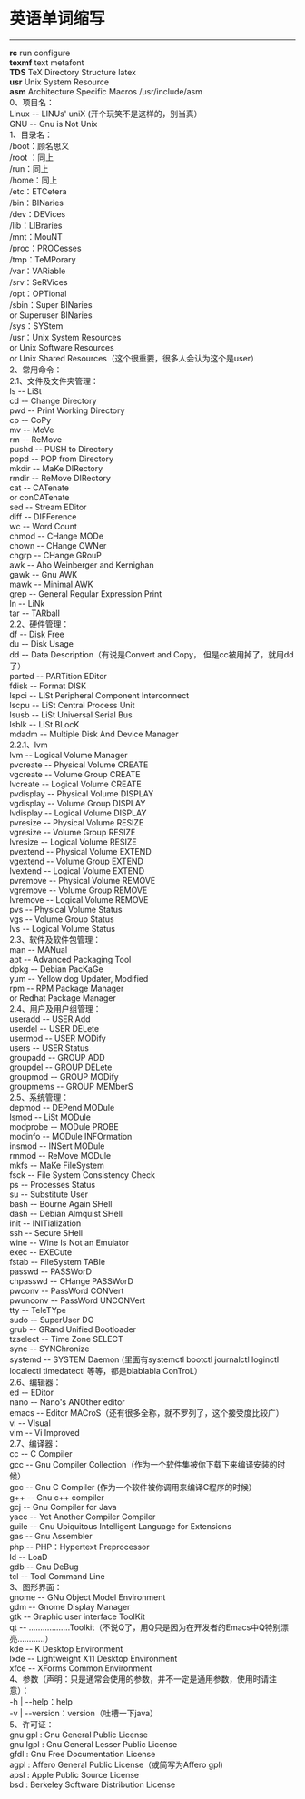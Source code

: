 
# 英语单词缩写  

********  
**rc** run configure  
**texmf** text metafont  
**TDS**  TeX Directory Structure  latex  
**usr** Unix System Resource  
**asm** Architecture Specific Macros  /usr/include/asm  
0、项目名：  
Linux -- LINUs' uniX (开个玩笑不是这样的，别当真）  
GNU -- Gnu is Not Unix  
1、目录名：  
/boot：顾名思义  
/root ：同上  
/run：同上  
/home：同上  
/etc：ETCetera  
/bin：BINaries  
/dev：DEVices  
/lib：LIBraries  
/mnt：MouNT  
/proc：PROCesses  
/tmp：TeMPorary  
/var：VARiable  
/srv：SeRVices  
/opt：OPTional  
/sbin：Super BINaries  
or Superuser BINaries  
/sys：SYStem  
/usr：Unix System Resources  
or Unix Software Resources  
or Unix Shared Resources（这个很重要，很多人会认为这个是user）  
2、常用命令：  
2.1、文件及文件夹管理：  
ls -- LiSt  
cd -- Change Directory  
pwd -- Print Working Directory  
cp -- CoPy  
mv -- MoVe  
rm -- ReMove  
pushd -- PUSH to Directory  
popd -- POP from Directory  
mkdir -- MaKe DIRectory  
rmdir -- ReMove DIRectory  
cat -- CATenate  
or conCATenate  
sed -- Stream EDitor  
diff -- DIFFerence  
wc -- Word Count  
chmod -- CHange MODe  
chown -- CHange OWNer  
chgrp -- CHange GRouP  
awk -- Aho Weinberger and Kernighan  
gawk -- Gnu AWK  
mawk -- Minimal AWK  
grep -- General Regular Expression Print  
ln -- LiNk  
tar -- TARball  
2.2、硬件管理：  
df -- Disk Free  
du -- Disk Usage  
dd -- Data Description（有说是Convert and Copy， 但是cc被用掉了，就用dd了）  
parted -- PARTition EDitor  
fdisk -- Format DISK  
lspci -- LiSt Peripheral Component Interconnect  
lscpu -- LiSt Central Process Unit  
lsusb -- LiSt Universal Serial Bus  
lsblk -- LiSt BLocK  
mdadm -- Multiple Disk And Device Manager  
2.2.1、lvm  
lvm -- Logical Volume Manager  
pvcreate -- Physical Volume CREATE  
vgcreate -- Volume Group CREATE  
lvcreate -- Logical Volume CREATE  
pvdisplay -- Physical Volume DISPLAY  
vgdisplay -- Volume Group DISPLAY  
lvdisplay -- Logical Volume DISPLAY  
pvresize -- Physical Volume RESIZE  
vgresize -- Volume Group RESIZE  
lvresize -- Logical Volume RESIZE  
pvextend -- Physical Volume EXTEND  
vgextend -- Volume Group EXTEND  
lvextend -- Logical Volume EXTEND  
pvremove -- Physical Volume REMOVE  
vgremove -- Volume Group REMOVE  
lvremove -- Logical Volume REMOVE  
pvs -- Physical Volume Status  
vgs -- Volume Group Status  
lvs -- Logical Volume Status  
2.3、软件及软件包管理：  
man -- MANual  
apt -- Advanced Packaging Tool  
dpkg -- Debian PacKaGe  
yum -- Yellow dog Updater, Modified  
rpm -- RPM Package Manager  
or Redhat Package Manager  
2.4、用户及用户组管理：  
useradd -- USER Add  
userdel -- USER DELete  
usermod -- USER MODify  
users -- USER Status  
groupadd -- GROUP ADD  
groupdel -- GROUP DELete  
groupmod -- GROUP MODify  
groupmems -- GROUP MEMberS  
2.5、系统管理：  
depmod -- DEPend MODule  
lsmod -- LiSt MODule  
modprobe -- MODule PROBE  
modinfo -- MODule INFOrmation  
insmod -- INSert MODule  
rmmod -- ReMove MODule  
mkfs -- MaKe FileSystem  
fsck -- File System Consistency Check  
ps -- Processes Status  
su -- Substitute User  
bash -- Bourne Again SHell  
dash -- Debian Almquist SHell  
init -- INITialization  
ssh -- Secure SHell  
wine -- Wine Is Not an Emulator  
exec -- EXECute  
fstab -- FileSystem TABle  
passwd -- PASSWorD  
chpasswd -- CHange PASSWorD  
pwconv -- PassWord CONVert  
pwunconv -- PassWord UNCONVert  
tty -- TeleTYpe  
sudo -- SuperUser DO  
grub -- GRand Unified Bootloader  
tzselect -- Time Zone SELECT  
sync -- SYNChronize  
systemd -- SYSTEM Daemon (里面有systemctl bootctl journalctl loginctl localectl timedatectl 等等，都是blablabla ConTroL）  
2.6、编辑器：  
ed -- EDitor  
nano -- Nano's ANOther editor  
emacs -- Editor MACroS（还有很多全称，就不罗列了，这个接受度比较广）  
vi -- VIsual  
vim -- Vi Improved  
2.7、编译器：  
cc -- C Compiler  
gcc -- Gnu Compiler Collection（作为一个软件集被你下载下来编译安装的时候）  
gcc -- Gnu C Compiler (作为一个软件被你调用来编译C程序的时候）  
g++ -- Gnu c++ compiler  
gcj -- Gnu Compiler for Java  
yacc -- Yet Another Compiler Compiler  
guile -- Gnu Ubiquitous Intelligent Language for Extensions  
gas -- Gnu Assembler  
php -- PHP：Hypertext Preprocessor  
ld -- LoaD  
gdb -- Gnu DeBug  
tcl -- Tool Command Line  
3、图形界面：  
gnome -- GNu Object Model Environment  
gdm -- Gnome Display Manager  
gtk -- Graphic user interface ToolKit  
qt -- ………………Toolkit（不说Q了，用Q只是因为在开发者的Emacs中Q特别漂亮…………）  
kde -- K Desktop Environment  
lxde -- Lightweight X11 Desktop Environment  
xfce -- XForms Common Environment  
4、参数（声明：只是通常会使用的参数，并不一定是通用参数，使用时请注意）：  
-h | --help：help  
-v | --version：version（吐槽一下java）  
5、许可证：  
gnu gpl : Gnu General Public License  
gnu lgpl : Gnu General Lesser Public License  
gfdl : Gnu Free Documentation License  
agpl : Affero General Public License（或简写为Affero gpl)  
apsl : Apple Public Source License  
bsd : Berkeley Software Distribution License  
